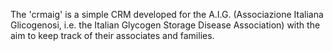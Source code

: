 The 'crmaig' is a simple CRM developed for the A.I.G. (Associazione Italiana Glicogenosi, i.e. the Italian Glycogen Storage Disease Association) with the aim to keep track of their associates and families. 